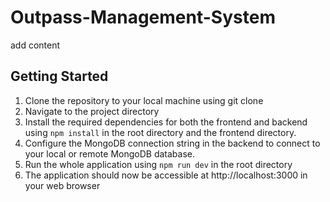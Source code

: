 ﻿# Outpass-Management-System

add content

## Getting Started

1) Clone the repository to your local machine using git clone<br>
2) Navigate to the project directory<br>
3) Install the required dependencies for both the frontend and backend using ```npm install``` in the root directory and the frontend directory.<br>
4) Configure the MongoDB connection string in the backend to connect to your local or remote MongoDB database.<br>
5) Run the whole application using ```npm run dev``` in the root directory<br>
6) The application should now be accessible at http://localhost:3000 in your web browser

